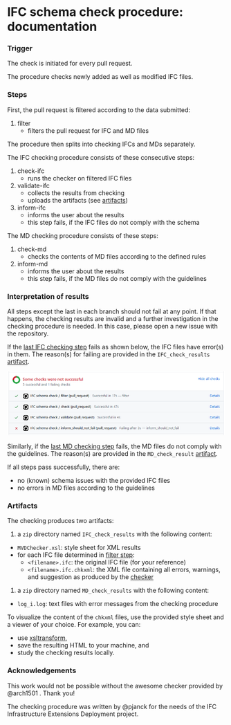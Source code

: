 # IFC schema check procedure: documentation

### Trigger

The check is initiated for every pull request.

The procedure checks newly added as well as modified IFC files.

### Steps

First, the pull request is filtered according to the data submitted:

1. <a name="filter"></a> filter
    - filters the pull request for IFC and MD files

The procedure then splits into checking IFCs and MDs separately.

The IFC checking procedure consists of these consecutive steps:

1. <a name="check"></a> check-ifc
    - runs the checker on filtered IFC files
1. <a name="validate"></a> validate-ifc
    - collects the results from checking
    - uploads the artifacts (see [artifacts](#Artifacts))
1. <a name="last"></a> inform-ifc
    - informs the user about the results
    - this step fails, if the IFC files do not comply with the schema

The MD checking procedure consists of these steps:

1. <a name="md"></a> check-md
    - checks the contents of MD files according to the defined rules
1. <a name="last-md"></a> inform-md
    - informs the user about the results
    - this step fails, if the MD files do not comply with the guidelines

### Interpretation of results

All steps except the last in each branch should not fail at any point.
If that happens, the checking results are invalid and a further investigation in the checking procedure is needed.
In this case, please open a new issue with the repository.

If the [last IFC checking step](#last) fails as shown below, the IFC files have error(s) in them.
The reason(s) for failing are provided in the `IFC_check_results` [artifact](#Artifacts).

![](./screen_dump_schema_check_fail.png)

Similarly, if the [last MD checking step](#last-md) fails, the MD files do not comply with the guidelines.
The reason(s) are provided in the `MD_check_result` [artifact](#Artifacts).

If all steps pass successfully, there are:

- no (known) schema issues with the provided IFC files
- no errors in MD files according to the guidelines

### Artifacts

The checking produces two artifacts:

1. a `zip` directory named `IFC_check_results` with the following content:
- `MVDChecker.xsl`: style sheet for XML results
- for each IFC file determined in [filter step](#filter):
    - `<filename>.ifc`: the original IFC file (for your reference)
    - `<filename>.ifc.chkxml`: the XML file containing all errors, warnings, and suggestion as produced by the [checker](#check)
1. a `zip` directory named `MD_check_results` with the following content:
- `log_i.log`: text files with error messages from the checking procedure

To visualize the content of the `chkxml` files, use the provided style sheet and a viewer of your choice.
For example, you can:

- use [xsltransform](http://xsltransform.net/), 
- save the resulting HTML to your machine, and 
- study the checking results locally.


### Acknowledgements

This work would not be possible without the awesome checker provided by @arch1501 . Thank you!

The checking procedure was written by @pjanck for the needs of the IFC Infrastructure Extensions Deployment project.
